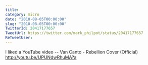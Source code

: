 ```yaml
---
title: 
category: micro
date: "2010-08-05T00:00:00"
slug: "2010-08-05T00:00:00"
TwitterId: 20417177657
TweetUrl: https://twitter.com/mark_philpot/status/20417177657
ReTweetUser: 
---
```


I liked a YouTube video -- Van Canto - Rebellion Cover (Official) http://youtu.be/UPUNdwRhuMA?a